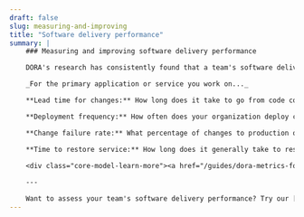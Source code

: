 ```yaml
---
draft: false
slug: measuring-and-improving
title: "Software delivery performance"
summary: |
    ### Measuring and improving software delivery performance

    DORA's research has consistently found that a team's software delivery capability reliably predicts the value that the team provides to their organization. Survey respondents who achieve high levels of software delivery performance report that their organizations perform better on business objectives. Performance can be assessed according to four software delivery metrics:

    _For the primary application or service you work on..._

    **Lead time for changes:** How long does it take to go from code committed to code successfully running in production?

    **Deployment frequency:** How often does your organization deploy code to production or release it to end users?

    **Change failure rate:** What percentage of changes to production or released to users result in degraded service (e.g., lead to service impairment or service outage) and subsequently require remediation (e.g., require a hotfix, rollback, fix forward, patch)?

    **Time to restore service:** How long does it generally take to restore service when a service incident or a defect that impacts users occurs (e.g., unplanned outage, service impairment)?

    <div class="core-model-learn-more"><a href="/guides/dora-metrics-four-keys/">Learn more about software delivery performance.</a></div>
    
    ---

    Want to assess your team's software delivery performance? Try our [DORA Quick Check](/quickcheck) for insights on how to improve.
---
```

